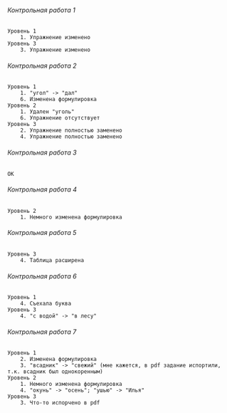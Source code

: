 ###### Контрольная работа 1
	Уровень 1
		1. Упражнение изменено
	Уровень 3
		3. Упражнение изменено

###### Контрольная работа 2
	Уровень 1
		1. "угол" -> "дал"
		6. Изменена формулировка
	Уровень 2
		1. Удален "уголь"
		6. Упражнение отсутствует
	Уровень 3
		2. Упражнение полностью заменено
		4. Упражнение полностью заменено

###### Контрольная работа 3
	OK

###### Контрольная работа 4
	Уровень 2
		1. Немного изменена формулировка

###### Контрольная работа 5
	Уровень 3
		4. Таблица расширена

###### Контрольная работа 6
	Уровень 1
		4. Съехала буква
	Уровень 3
		4. "с водой" -> "в лесу"

###### Контрольная работа 7
	Уровень 1
		2. Изменена формулировка
		3. "всадник" -> "свежий" (мне кажется, в pdf задание испортили, т.к. всадник был однокоренным)
	Уровень 2
		1. Немного изменена формулировка
		4. "окунь" -> "осень"; "ушью" -> "Илья"
	Уровень 3
		3. Что-то испорчено в pdf
